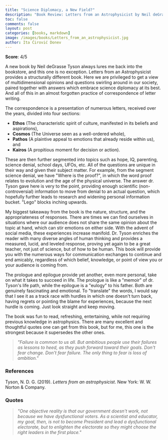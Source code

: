 ```yaml
---
title: "Science Diplomacy, a New Field?"
description: "Book Review: Letters from an Astrophysicist by Neil deGrasse Tyson"
toc: false
comments: false
layout: post
categories: [books, markdown]
image: /images/books/Letters_from_an_astrophysicist.jpg
author: Ita Ćirović Donev
---
```


**Score**: 4/5

A new book by Neil deGrasse Tyson always lures me back into the bookstore, and this one is no exception. Letters from an Astrophysicist provides a structurally different book. Here we are privileged to get a view of multidimensional opinions and questions swirling around in our society, paired together with answers which embrace science diplomacy at its best. And all of this in an almost forgotten practice of correspondence of letter writing.

The correspondence is a presentation of numerous letters, received over the years, divided into four sections: 
- **Ethos** (The characteristic spirit of culture, manifested in its beliefs and aspirations),
- **Cosmos** (The Universe seen as a well-ordered whole),
- **Pathos** (A plaintive appeal to emotions that already reside within us), and
- **Kairos** (A propitious moment for decision or action).

These are then further segmented into topics such as hope, IQ, parenting, science denial, school days, UFOs, etc. All of the questions are unique in their way and given their subject matter. For example, from the segment science denial, we have "Where is the proof?", in which the word proof relates to evolution and the age of the physical universe. The answer dr. Tyson gave here is very to the point, providing enough scientific (non-controversial) information to move from denial to an actual question, which hopefully further leads to research and widening personal information bucket. "Lego" blocks inching upwards.

My biggest takeaway from the book is the nature, structure, and the appropriateness of responses. There are times we can find ourselves in situations where our audience does not share the same opinion about the topic at hand, which can stir emotions on either side. With the advent of social media, these experiences increase manifold. Dr. Tyson enriches the reader with many diverse angles of human thinking and provides a measured, lucid, and leveled response, proving yet again to be a great teacher, not just of science, but of how to be human. This book will provide you with the numerous ways for communication exchanges to continue and end amicably, regardless of which belief, knowledge, or point of view you or your audience is coming from.

The prologue and epilogue provide yet another, even more personal, take on what it takes to succeed in life. The prologue is like a "memoir" of dr. Tyson's life path, while the epilogue is a "eulogy" to his father. Both are genuinely fascinating and emotional. To "translate" the words, I would say that I see it as a track race with hurdles in which one doesn't turn back, having regrets or pointing the blame for experiences, because the next hurdle is coming. Just look straight and keep moving.

The book was fun to read, refreshing, entertaining, while not requiring previous knowledge in astrophysics. There are many excellent and thoughtful quotes one can get from this book, but for me, this one is the strongest because it supersedes the other ones.

> *"Failure is common to us all. But ambitious people use their failures as lessons to heed, as they push forward toward their goals. Don't fear change. Don't fear failure. The only thing to fear is loss of ambition."*

### References
Tyson, N. D. G. (2019). *Letters from an astrophysicist*. New York: W. W. Norton & Company.  

### Quotes
> *"One objective reality is that our government doesn't work, not because we have dysfunctional voters. As a scientist and educator, my goal, then, is not to become President and lead a dysfunctional electorate, but to enlighten the electorate so they might choose the right leaders in the first place."*